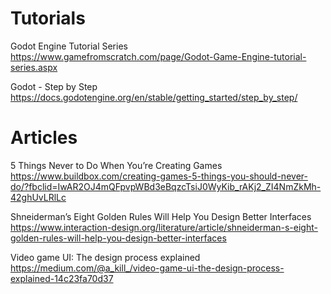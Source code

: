 # Tutorials

Godot Engine Tutorial Series
https://www.gamefromscratch.com/page/Godot-Game-Engine-tutorial-series.aspx

Godot - Step by Step
https://docs.godotengine.org/en/stable/getting_started/step_by_step/

# Articles

5 Things Never to Do When You’re Creating Games
https://www.buildbox.com/creating-games-5-things-you-should-never-do/?fbclid=IwAR2OJ4mQFpvpWBd3eBqzcTsiJ0WyKib_rAKj2_ZI4NmZkMh-42ghUvLRlLc

Shneiderman’s Eight Golden Rules Will Help You Design Better Interfaces
https://www.interaction-design.org/literature/article/shneiderman-s-eight-golden-rules-will-help-you-design-better-interfaces

Video game UI: The design process explained
https://medium.com/@a_kill_/video-game-ui-the-design-process-explained-14c23fa70d37
